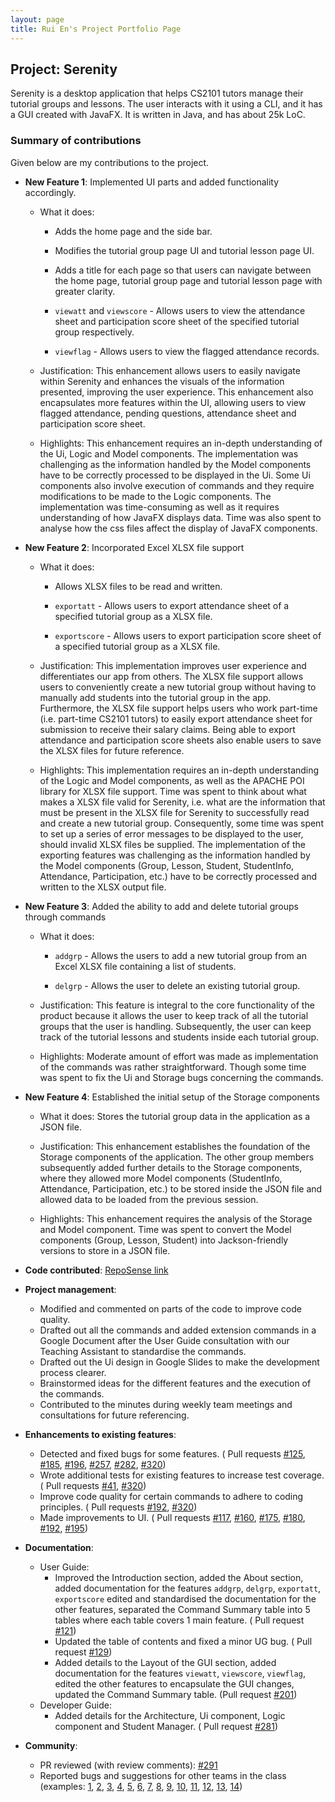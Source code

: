 ```yaml
---
layout: page
title: Rui En's Project Portfolio Page
---
```


## Project: Serenity

Serenity is a desktop application that helps CS2101 tutors manage their tutorial groups and lessons. 
The user interacts with it using a CLI, and it has a GUI created with JavaFX. 
It is written in Java, and has about 25k LoC.

### Summary of contributions

Given below are my contributions to the project.

* **New Feature 1**: Implemented UI parts and added functionality accordingly.

    * What it does:
    
       * Adds the home page and the side bar.
       
       * Modifies the tutorial group page UI and tutorial lesson page UI.
       
       * Adds a title for each page so that users can navigate between the home page, tutorial group page and
        tutorial lesson page with greater clarity.
       
       * `viewatt` and `viewscore` - Allows users to view the attendance sheet and participation score sheet
       of the specified tutorial group respectively.
       
       * `viewflag` - Allows users to view the flagged attendance records.
    
    * Justification: This enhancement allows users to easily navigate within Serenity and enhances the visuals of the
    information presented, improving the user experience. This enhancement also encapsulates more features within the
    UI, allowing users to view flagged attendance, pending questions, attendance sheet and participation score sheet.
    
    * Highlights: This enhancement requires an in-depth understanding of the Ui, Logic and Model components.
    The implementation was challenging as the information handled by the Model components have to be correctly
    processed to be displayed in the Ui. Some Ui components also involve execution of commands and they require
    modifications to be made to the Logic components.
    The implementation was time-consuming as well as it requires understanding of how JavaFX displays data.
    Time was also spent to analyse how the css files affect the display of JavaFX components.
    
* **New Feature 2**: Incorporated Excel XLSX file support

    * What it does:
    
        * Allows XLSX files to be read and written.
           
        * `exportatt` - Allows users to export attendance sheet of a specified tutorial group as a XLSX file.
        
        * `exportscore` - Allows users to export participation score sheet of a specified tutorial group as a XLSX file.
        
    * Justification: This implementation improves user experience and differentiates our app from others.
    The XLSX file support allows users to conveniently create a new tutorial group without having to manually add
    students into the tutorial group in the app. Furthermore, the XLSX file support helps users who work part-time
    (i.e. part-time CS2101 tutors) to easily export attendance sheet for submission to receive their salary claims.
    Being able to export attendance and participation score sheets also enable users to save the XLSX files for
    future reference.
    
    * Highlights: This implementation requires an in-depth understanding of the Logic and Model components,
    as well as the APACHE POI library for XLSX file support. Time was spent to think about what makes a XLSX file
    valid for Serenity, i.e. what are the information that must be present in the XLSX file for Serenity to successfully
    read and create a new tutorial group. Consequently, some time was spent to set up a series of error messages to be
    displayed to the user, should invalid XLSX files be supplied. The implementation of the exporting features was
    challenging as the information handled by the Model components
    (Group, Lesson, Student, StudentInfo, Attendance, Participation, etc.) have to be correctly processed and
    written to the XLSX output file.
    
* **New Feature 3**: Added the ability to add and delete tutorial groups through commands

    * What it does:
    
        * `addgrp` - Allows the users to add a new tutorial group from an Excel XLSX file containing a list of students.
                
        * `delgrp` - Allows the user to delete an existing tutorial group. 
    
    * Justification: This feature is integral to the core functionality of the product because
    it allows the user to keep track of all the tutorial groups that the user is handling. Subsequently, the user can
    keep track of the tutorial lessons and students inside each tutorial group.
    
    * Highlights: Moderate amount of effort was made as implementation of the commands was rather straightforward.
    Though some time was spent to fix the Ui and Storage bugs concerning the commands.

* **New Feature 4**: Established the initial setup of the Storage components

    * What it does: Stores the tutorial group data in the application as a JSON file.
    
    * Justification: This enhancement establishes the foundation of the Storage components of the application.
    The other group members subsequently added further details to the Storage components, where they allowed
    more Model components (StudentInfo, Attendance, Participation, etc.) to be stored inside the JSON file and
    allowed data to be loaded from the previous session.
    
    * Highlights: This enhancement requires the analysis of the Storage and Model component.
    Time was spent to convert the Model components (Group, Lesson, Student) into Jackson-friendly versions to store
    in a JSON file.

* **Code contributed**: [RepoSense link](https://nus-cs2103-ay2021s1.github.io/tp-dashboard/#breakdown=true&search=&sort=groupTitle&sortWithin=title&since=2020-08-14&timeframe=commit&mergegroup=&groupSelect=groupByRepos&checkedFileTypes=docs~functional-code~test-code~other&tabOpen=true&tabType=authorship&tabAuthor=successs404&tabRepo=AY2021S1-CS2103T-W12-4%2Ftp%5Bmaster%5D&authorshipIsMergeGroup=false&authorshipFileTypes=docs~functional-code~test-code~other)

* **Project management**:
    * Modified and commented on parts of the code to improve code quality.
    * Drafted out all the commands and added extension commands in a Google Document
    after the User Guide consultation with our Teaching Assistant to standardise the commands.
    * Drafted out the Ui design in Google Slides to make the development process clearer.
    * Brainstormed ideas for the different features and the execution of the commands.
    * Contributed to the minutes during weekly team meetings and consultations for future referencing.

* **Enhancements to existing features**:
    * Detected and fixed bugs for some features. ( Pull requests
    [#125](https://github.com/AY2021S1-CS2103T-W12-4/tp/pull/125),
    [#185](https://github.com/AY2021S1-CS2103T-W12-4/tp/pull/185),
    [#196](https://github.com/AY2021S1-CS2103T-W12-4/tp/pull/196),
    [#257](https://github.com/AY2021S1-CS2103T-W12-4/tp/pull/257),
    [#282](https://github.com/AY2021S1-CS2103T-W12-4/tp/pull/282),
    [#320](https://github.com/AY2021S1-CS2103T-W12-4/tp/pull/320)) 
    * Wrote additional tests for existing features to increase test coverage. ( Pull requests
    [#41](https://github.com/AY2021S1-CS2103T-W12-4/tp/pull/41),
    [#320](https://github.com/AY2021S1-CS2103T-W12-4/tp/pull/320))
    * Improve code quality for certain commands to adhere to coding principles. ( Pull requests
    [#192](https://github.com/AY2021S1-CS2103T-W12-4/tp/pull/192),
    [#320](https://github.com/AY2021S1-CS2103T-W12-4/tp/pull/320))
    * Made improvements to UI. ( Pull requests
    [#117](https://github.com/AY2021S1-CS2103T-W12-4/tp/pull/117),
    [#160](https://github.com/AY2021S1-CS2103T-W12-4/tp/pull/160),
    [#175](https://github.com/AY2021S1-CS2103T-W12-4/tp/pull/175),
    [#180](https://github.com/AY2021S1-CS2103T-W12-4/tp/pull/180),
    [#192](https://github.com/AY2021S1-CS2103T-W12-4/tp/pull/192),
    [#195](https://github.com/AY2021S1-CS2103T-W12-4/tp/pull/195))
    
* **Documentation**:
    * User Guide:
        * Improved the Introduction section, added the About section, added documentation for the features
        `addgrp`, `delgrp`, `exportatt`, `exportscore`
        edited and standardised the documentation for the other features,
        separated the Command Summary table into 5 tables where each table covers 1 main feature.
        ( Pull request [#121](https://github.com/AY2021S1-CS2103T-W12-4/tp/pull/121))
        * Updated the table of contents and fixed a minor UG bug.
        ( Pull request [#129](https://github.com/AY2021S1-CS2103T-W12-4/tp/pull/129))
        * Added details to the Layout of the GUI section,
        added documentation for the features `viewatt`, `viewscore`, `viewflag`,
        edited the other features to encapsulate the GUI changes,
        updated the Command Summary table.
        (Pull request [#201](https://github.com/AY2021S1-CS2103T-W12-4/tp/pull/201))
    * Developer Guide:
        * Added details for the Architecture, Ui component, Logic component and Student Manager.
        ( Pull request [#281](https://github.com/AY2021S1-CS2103T-W12-4/tp/pull/281))

* **Community**:
    * PR reviewed (with review comments): 
    [#291](https://github.com/AY2021S1-CS2103T-W12-4/tp/pull/291)
    * Reported bugs and suggestions for other teams in the class (examples:
    [1](https://github.com/AY2021S1-CS2103T-W13-4/tp/issues/211),
    [2](https://github.com/AY2021S1-CS2103T-W13-4/tp/issues/212), 
    [3](https://github.com/AY2021S1-CS2103T-W13-4/tp/issues/213),
    [4](https://github.com/AY2021S1-CS2103T-W13-4/tp/issues/214),
    [5](https://github.com/AY2021S1-CS2103T-W13-4/tp/issues/215),
    [6](https://github.com/AY2021S1-CS2103T-W13-4/tp/issues/216),
    [7](https://github.com/AY2021S1-CS2103T-W13-4/tp/issues/217),
    [8](https://github.com/AY2021S1-CS2103T-W13-4/tp/issues/218),
    [9](https://github.com/AY2021S1-CS2103T-W13-4/tp/issues/219),
    [10](https://github.com/AY2021S1-CS2103T-W13-4/tp/issues/220),
    [11](https://github.com/AY2021S1-CS2103T-W13-4/tp/issues/221),
    [12](https://github.com/AY2021S1-CS2103T-W13-4/tp/issues/222),
    [13](https://github.com/AY2021S1-CS2103T-W13-4/tp/issues/223),
    [14](https://github.com/AY2021S1-CS2103T-W13-4/tp/issues/224))

